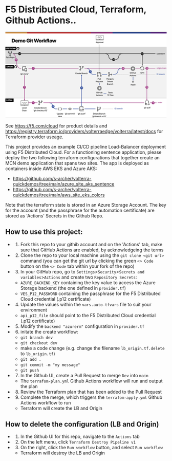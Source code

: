 # F5 Distributed Cloud, Terraform, Github Actions..

![alt text for screen readers](/images/workflow.png "Diagram of F5 Distributed Cloud automation workflow")

See https://f5.com/cloud for product details and https://registry.terraform.io/providers/volterraedge/volterra/latest/docs for Terraform provider useage.

This project provides an example CI/CD pipeline Load-Balancer deployment using F5 Distributed Cloud.  For a functioning sentence application, please deploy the two following terraform configurations that together create an MCN demo application that spans two sites.  The app is deployed as containers inside AWS EKS and Azure AKS:

- https://github.com/s-archer/volterra-quickdemos/tree/main/azure_site_aks_sentence
- https://github.com/s-archer/volterra-quickdemos/tree/main/aws_site_eks_colors

Note that the terraform state is stored in an Azure Storage Account.  The key for the account (and the passphrase for the automation certificate) are stored as 'Actions' Secrets in the Github Repo.

## How to use this project:

- 1. Fork this repo to your githib account and on the 'Actions' tab, make sure that GitHub Actions are enabled, by acknowledgeing the terms
- 2. Clone the repo to your local machine using the `git clone <git url>` command (you can get the git url by clicking the green `<> Code` button on the `<> Code` tab within your fork of the repo)
- 3. In your GitHub repo, go to `Settings`>`Security`>`Secrets and variables`>`Actions` and create two `Repository Secrets`:
    - `AZURE_BACKEND_KEY` containing the key value to access the Azure Storage backend (the one defined in `provider.tf`)
    - `VES_P12_PASSWORD` containing the passphrase for the F5 Distributed Cloud credential (.p12 certificate)
- 4. Update the values within the `vars.auto-tfvars` file to suit your environment
    - `api_p12_file` should point to the F5 Distributed Cloud credential (.p12 certificate)
- 5. Modify the `backend "azurerm"` configuration in `provider.tf`
- 6. initate the create workflow:
    - `git branch dev`
    - `git checkout dev`
    - make a code change (e.g. change the filename `lb_origin.tf.delete` to `lb_origin.tf`)
    - `git add .`
    - `git commit -m "my message"`
    - `git push`   
- 7. In the Github UI, create a Pull Request to merge `Dev` into `main`
    - The `terrafom-plan.yml` Github Actions workflow will run and output the plan
- 8. Review the Terraform plan that has been added to the Pull Request
- 9. Complete the merge, which triggers the `terrafom-apply.yml` Github Actions workflow to run
    - Terraform will create the LB and Origin

## How to delete the configuration (LB and Origin)

- 1. In the Github UI for this repo, navigate to the `Actions` tab
- 2. On the left menu, click `Terraform Destroy Pipeline v1`
- 3. On the right, click the `Run workflow` button, and select `Run workflow`
    - Terraform will destroy the LB and Origin
